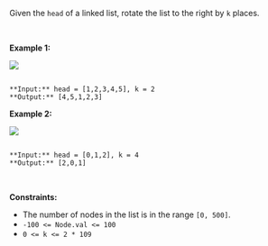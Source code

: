 Given the `head` of a linked list, rotate the list to the right by `k` places.


 


**Example 1:**


![](https://assets.leetcode.com/uploads/2020/11/13/rotate1.jpg)

```

**Input:** head = [1,2,3,4,5], k = 2
**Output:** [4,5,1,2,3]

```

**Example 2:**


![](https://assets.leetcode.com/uploads/2020/11/13/roate2.jpg)

```

**Input:** head = [0,1,2], k = 4
**Output:** [2,0,1]

```

 


**Constraints:**


* The number of nodes in the list is in the range `[0, 500]`.
* `-100 <= Node.val <= 100`
* `0 <= k <= 2 * 109`


